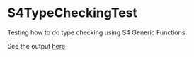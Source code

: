 # S4TypeCheckingTest
Testing how to do type checking using S4 Generic Functions.

See the output [here](https://moschutt.github.io/S4TypeCheckingTest/S4TypeCheckingTestDemo.html)
